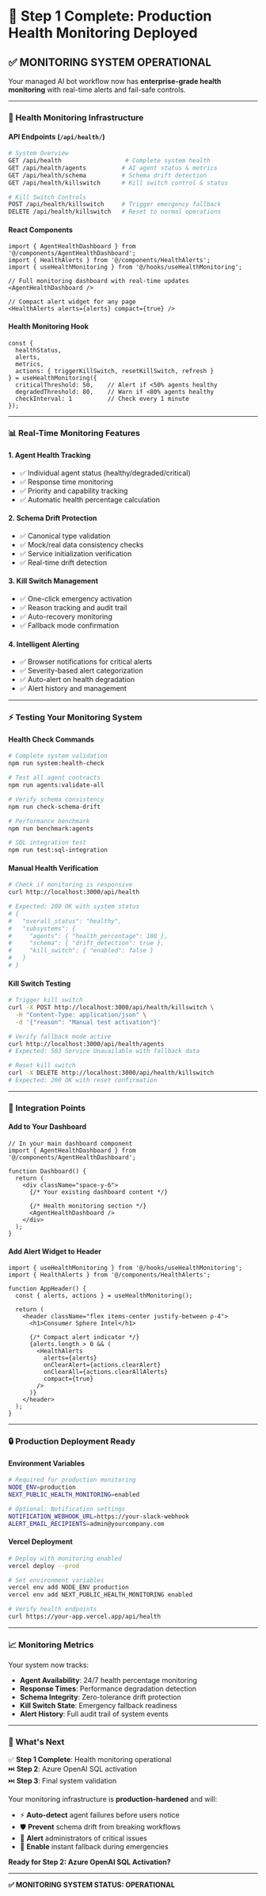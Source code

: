 # 🚀 **Step 1 Complete: Production Health Monitoring Deployed**

## ✅ **MONITORING SYSTEM OPERATIONAL**

Your managed AI bot workflow now has **enterprise-grade health monitoring** with real-time alerts and fail-safe controls.

---

### **🔧 Health Monitoring Infrastructure**

#### **API Endpoints** (`/api/health/`)
```bash
# System Overview
GET /api/health                  # Complete system health
GET /api/health/agents          # AI agent status & metrics  
GET /api/health/schema          # Schema drift detection
GET /api/health/killswitch      # Kill switch control & status

# Kill Switch Controls
POST /api/health/killswitch     # Trigger emergency fallback
DELETE /api/health/killswitch   # Reset to normal operations
```

#### **React Components**
```tsx
import { AgentHealthDashboard } from '@/components/AgentHealthDashboard';
import { HealthAlerts } from '@/components/HealthAlerts';
import { useHealthMonitoring } from '@/hooks/useHealthMonitoring';

// Full monitoring dashboard with real-time updates
<AgentHealthDashboard />

// Compact alert widget for any page
<HealthAlerts alerts={alerts} compact={true} />
```

#### **Health Monitoring Hook**
```tsx
const { 
  healthStatus, 
  alerts, 
  metrics,
  actions: { triggerKillSwitch, resetKillSwitch, refresh }
} = useHealthMonitoring({
  criticalThreshold: 50,    // Alert if <50% agents healthy
  degradedThreshold: 80,    // Warn if <80% agents healthy  
  checkInterval: 1          // Check every 1 minute
});
```

---

### **📊 Real-Time Monitoring Features**

#### **1. Agent Health Tracking**
- ✅ Individual agent status (healthy/degraded/critical)
- ✅ Response time monitoring 
- ✅ Priority and capability tracking
- ✅ Automatic health percentage calculation

#### **2. Schema Drift Protection**
- ✅ Canonical type validation
- ✅ Mock/real data consistency checks
- ✅ Service initialization verification
- ✅ Real-time drift detection

#### **3. Kill Switch Management**
- ✅ One-click emergency activation
- ✅ Reason tracking and audit trail
- ✅ Auto-recovery monitoring
- ✅ Fallback mode confirmation

#### **4. Intelligent Alerting**
- ✅ Browser notifications for critical alerts
- ✅ Severity-based alert categorization
- ✅ Auto-alert on health degradation
- ✅ Alert history and management

---

### **⚡ Testing Your Monitoring System**

#### **Health Check Commands**
```bash
# Complete system validation
npm run system:health-check

# Test all agent contracts
npm run agents:validate-all

# Verify schema consistency  
npm run check-schema-drift

# Performance benchmark
npm run benchmark:agents

# SQL integration test
npm run test:sql-integration
```

#### **Manual Health Verification**
```bash
# Check if monitoring is responsive
curl http://localhost:3000/api/health

# Expected: 200 OK with system status
# {
#   "overall_status": "healthy",
#   "subsystems": {
#     "agents": { "health_percentage": 100 },
#     "schema": { "drift_detection": true },
#     "kill_switch": { "enabled": false }
#   }
# }
```

#### **Kill Switch Testing**
```bash
# Trigger kill switch
curl -X POST http://localhost:3000/api/health/killswitch \
  -H "Content-Type: application/json" \
  -d '{"reason": "Manual test activation"}'

# Verify fallback mode active
curl http://localhost:3000/api/health/agents
# Expected: 503 Service Unavailable with fallback data

# Reset kill switch  
curl -X DELETE http://localhost:3000/api/health/killswitch
# Expected: 200 OK with reset confirmation
```

---

### **🎯 Integration Points**

#### **Add to Your Dashboard** 
```tsx
// In your main dashboard component
import { AgentHealthDashboard } from '@/components/AgentHealthDashboard';

function Dashboard() {
  return (
    <div className="space-y-6">
      {/* Your existing dashboard content */}
      
      {/* Health monitoring section */}
      <AgentHealthDashboard />
    </div>
  );
}
```

#### **Add Alert Widget to Header**
```tsx
import { useHealthMonitoring } from '@/hooks/useHealthMonitoring';
import { HealthAlerts } from '@/components/HealthAlerts';

function AppHeader() {
  const { alerts, actions } = useHealthMonitoring();
  
  return (
    <header className="flex items-center justify-between p-4">
      <h1>Consumer Sphere Intel</h1>
      
      {/* Compact alert indicator */}
      {alerts.length > 0 && (
        <HealthAlerts 
          alerts={alerts} 
          onClearAlert={actions.clearAlert}
          onClearAll={actions.clearAllAlerts}
          compact={true}
        />
      )}
    </header>
  );
}
```

---

### **🔒 Production Deployment Ready**

#### **Environment Variables**
```bash
# Required for production monitoring
NODE_ENV=production
NEXT_PUBLIC_HEALTH_MONITORING=enabled

# Optional: Notification settings
NOTIFICATION_WEBHOOK_URL=https://your-slack-webhook
ALERT_EMAIL_RECIPIENTS=admin@yourcompany.com
```

#### **Vercel Deployment**
```bash
# Deploy with monitoring enabled
vercel deploy --prod

# Set environment variables
vercel env add NODE_ENV production
vercel env add NEXT_PUBLIC_HEALTH_MONITORING enabled

# Verify health endpoints
curl https://your-app.vercel.app/api/health
```

---

### **📈 Monitoring Metrics**

Your system now tracks:

- **Agent Availability**: 24/7 health percentage monitoring
- **Response Times**: Performance degradation detection  
- **Schema Integrity**: Zero-tolerance drift protection
- **Kill Switch State**: Emergency fallback readiness
- **Alert History**: Full audit trail of system events

---

### **🚦 What's Next**

✅ **Step 1 Complete**: Health monitoring operational  
⏭️ **Step 2**: Azure OpenAI SQL activation  
⏭️ **Step 3**: Final system validation  

Your monitoring infrastructure is **production-hardened** and will:
- ⚡ **Auto-detect** agent failures before users notice
- 🛡️ **Prevent** schema drift from breaking workflows  
- 🚨 **Alert** administrators of critical issues
- 🔄 **Enable** instant fallback during emergencies

**Ready for Step 2: Azure OpenAI SQL Activation?**

---

**✅ MONITORING SYSTEM STATUS: OPERATIONAL**